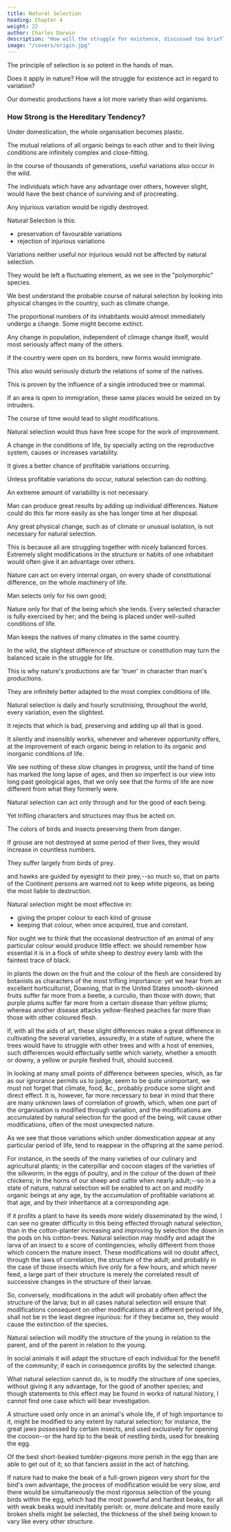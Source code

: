 ```yaml
---
title: Natural Selection
heading: Chapter 4
weight: 22
author: Charles Darwin
description: "How will the struggle for existence, discussed too briefly in the last chapter, act in regard to variation?"
image: "/covers/origin.jpg"
---
```



<!-- Natural Selection -- its power compared with man's selection -- its power on characters of trifling
importance -- its power at all ages and on both sexes -- Sexual Selection -- On the generality of
intercrosses between individuals of the same species -- Circumstances favourable and unfavourable
to Natural Selection, namely, intercrossing, isolation, number of individuals -- Slow action --
Extinction caused by Natural Selection -- Divergence of Character, related to the diversity of
inhabitants of any small area, and to naturalisation -- Action of Natural Selection, through
Divergence of Character and Extinction, on the descendants from a common parent -- Explains the
Grouping of all organic beings. -->


The principle of selection is so potent in the hands of man.

Does it apply in nature? How will the struggle for existence act in regard to variation? 


Our domestic productions have a lot more variety than wild organisms.


### How Strong is the Hereditary Tendency?

Under domestication, the whole organisation becomes plastic.

The mutual relations of all organic beings to each other and to their living conditions are infinitely complex and close-fitting.

<!-- Can it, then, be thought improbable, seeing that variations useful to man have undoubtedly occurred, that other variations useful in some way to each being in the great and complex battle of life, should sometimes occur  -->

In the course of thousands of generations, useful variations also occur in the wild.

<!-- If such do occur, can we doubt (remembering that many more individuals are born than can possibly survive) that -->

The individuals which have any advantage over others, however slight, would have the best chance of surviving and of procreating.

Any injurious variation would be rigidly destroyed.

Natural Selection is this:
- preservation of favourable variations 
- rejection of injurious variations

Variations neither useful nor injurious would not be affected by natural selection.

They would be left a fluctuating element, as we see in the "polymorphic" species.

We best understand the probable course of natural selection by looking into physical changes in the country, such as climate change. 

 <!-- taking the case of a country undergoing some , for instance, of climate.  -->

The proportional numbers of its inhabitants would almost immediately undergo a change. Some might become extinct. 

<!-- We may conclude, from what we have seen of the intimate and complex manner in which the inhabitants of each country are bound together, that  -->

Any change in population, independent of climage change itself, would most seriously affect many of the others. 

If the country were open on its borders, new forms would immigrate.

This also would seriously disturb the relations of some of the natives.

This is proven by the influence of a single introduced tree or mammal.


<!-- In the case of an island, or of a country partly surrounded by barriers, into which  -->

<!-- New and better adapted forms could not freely enter an island. 

 we should then have places in the economy of nature which would assuredly be better filled up, if some of the original inhabitants were in some manner modified; for, had the -->

If an area is open to immigration, these same places would be seized on by intruders. 

The course of time would lead to slight modifications.

<!-- , which in the course of ages chanced to arise, and which in any way favoured the individuals of any of the species, by better adapting them to their altered conditions, would tend to be preserved. -->

Natural selection would thus have free scope for the work of improvement.

A change in the conditions of life, by specially acting on the reproductive system, causes or increases variability.

 <!-- and in the foregoing case the conditions of life are supposed to have undergone a change, and this would manifestly be favourable to natural selection.  -->

It gives a better chance of profitable variations occurring.

Unless profitable variations do occur, natural selection can do nothing.

An extreme amount of variability is not necessary.

Man can produce great results by adding up individual differences. Nature could do this far more easily as she has longer time at her disposal. 

Any great physical change, such as of climate or unusual isolation, is not necessary for natural selection.

 <!-- produce new and unoccupied places for  to fill up by modifying and improving some of the varying inhabitants.  -->

This is because all are struggling together with nicely balanced forces. Extremely slight modifications in the structure or habits of one inhabitant would often give it an advantage over others.

 <!-- and still further modifications of the same kind would often still further increase the advantage.  -->

<!-- No country can be named in which all the native inhabitants are now so perfectly adapted to each other and to the physical conditions under which they live, that none of them could anyhow be improved; for in all countries, the natives have been so far conquered by naturalised productions, that they have allowed foreigners to take firm possession of the land. And as foreigners have thus everywhere beaten some of the natives, we may safely conclude that the natives might have been modified with advantage, so as to have better resisted such intruders.

As man can produce and certainly has produced a great result by his methodical and unconscious means of selection, what may not nature effect? Man can act only on external and visible characters: nature cares nothing for appearances, except in so far as they may be useful to any being.  -->

Nature can act on every internal organ, on every shade of constitutional difference, on the whole machinery of life.

Man selects only for his own good; 

Nature only for that of the being which she tends. Every selected character is fully exercised by her; and the being is placed under well-suited conditions of life. 

Man keeps the natives of many climates in the same country.

<!-- he seldom exercises each selected character in some peculiar and fitting manner; he feeds a long and a short beaked pigeon on the same food; he does not exercise a long-backed or long-legged quadruped in any peculiar manner; he exposes sheep with long and short wool to the same climate. He does not allow the most vigorous males to struggle for the females. 

He does not rigidly destroy all inferior animals, but protects during each varying season, as far as lies in his power, all his productions. He often begins his selection by some half-monstrous form; or at least by somemodification prominent enough to catch his eye, or to be plainly useful to him. -->

In the wild, the slightest difference of structure or constitution may turn the balanced scale in the struggle for life.

 <!-- and so be preserved. How fleeting are the wishes and efforts of man! how short his time! and consequently how poor will his products be, compared with those accumulated by nature during whole geological periods.  -->

This is why nature's productions are far 'truer' in character than man's productions.

They are infinitely better adapted to the most complex conditions of life. 

<!-- , and should plainly bear the stamp of far higher workmanship?  -->

Natural selection is daily and hourly scrutinising, throughout the world, every variation, even the slightest.

It rejects that which is bad, preserving and adding up all that is good.

It silently and insensibly works, whenever and wherever opportunity offers, at the improvement of each organic being in relation to its organic and inorganic conditions of life.

We see nothing of these slow changes in progress, until the hand of time has marked the long lapse of ages, and then so imperfect is our view into long past geological ages, that we only see that the forms of life are now different from what they formerly were.

Natural selection can act only through and for the good of each being.

Yet trifling characters and structures may thus be acted on.

<!-- When we see leaf-eating insects green, and bark-feeders mottled-grey; the alpine ptarmigan white in winter, the red-grouse the colour of heather, and the black-grouse that of peaty earth,  -->

The colors of birds and insects preserving them from danger.


If grouse are not destroyed at some period of their lives, they would increase in countless numbers.

They suffer largely from birds of prey.

 and hawks are guided by eyesight to their prey,--so
much so, that on parts of the Continent persons are warned not to keep white pigeons, as being the
most liable to destruction. 

Natural selection might be most effective in:
- giving the proper colour to each kind of grouse
- keeping that colour, when once acquired, true and constant.

Nor ought we to think that the occasional destruction of an animal of any particular colour would produce little effect: we should remember how essential it is in a flock of white sheep to destroy every lamb with the faintest trace of black. 

In plants the down on the fruit and the colour of the flesh are considered by botanists as characters of the most trifling
importance: yet we hear from an excellent horticulturist, Downing, that in the United States
smooth-skinned fruits suffer far more from a beetle, a curculio, than those with down; that purple
plums suffer far more from a certain disease than yellow plums; whereas another disease attacks
yellow-fleshed peaches far more than those with other coloured flesh.

If, with all the aids of art,
these slight differences make a great difference in cultivating the several varieties, assuredly, in a
state of nature, where the trees would have to struggle with other trees and with a host of enemies,
such differences would effectually settle which variety, whether a smooth or downy, a yellow or
purple fleshed fruit, should succeed.

In looking at many small points of difference between species, which, as far as our ignorance
permits us to judge, seem to be quite unimportant, we must not forget that climate, food, &c.,
probably produce some slight and direct effect. It is, however, far more necessary to bear in mind
that there are many unknown laws of correlation of growth, which, when one part of the
organisation is modified through variation, and the modifications are accumulated by natural
selection for the good of the being, will cause other modifications, often of the most unexpected
nature.

As we see that those variations which under domestication appear at any particular period of life, tend to reappear in the offspring at the same period.

For instance, in the seeds of the many varieties of our culinary and agricultural plants; in the caterpillar and cocoon stages of the varieties of the silkworm; in the eggs of poultry, and in the colour of the down of their chickens; in the horns of our sheep and cattle when nearly adult;--so in a state of nature, natural selection will be enabled to act on and modify organic beings at any age, by the accumulation of profitable variations at that age, and by their inheritance at a corresponding age. 

If it profits a plant to have its seeds more widely disseminated by the wind, I can see no greater difficulty in this being effected through natural selection, than in the cotton-planter increasing and improving by selection the down in the pods on his cotton-trees. Natural selection may modify and adapt the larva of an insect to a score of contingencies, wholly different from those which concern the mature insect. These modifications will no doubt affect, through the laws of correlation, the structure of the adult; and probably in the case of those insects which live only for a few hours, and which never feed, a large part of their structure is merely the correlated result of successive changes in the structure of their larvae.

So, conversely, modifications in the adult will probably often affect the structure of the larva; but in all cases natural selection will ensure that modifications consequent on other modifications at a different period of life, shall not be in the least degree injurious: for if they became so, they would cause the extinction of the species.

Natural selection will modify the structure of the young in relation to the parent, and of the parent
in relation to the young. 

In social animals it will adapt the structure of each individual for the
benefit of the community; if each in consequence profits by the selected change.

What natural selection cannot do, is to modify the structure of one species, without giving it any advantage, for the good of another species; and though statements to this effect may be found in works of natural history, I cannot find one case which will bear investigation.

A structure used only once in an animal's whole life, if of high importance to it, might be modified to any extent by natural selection; for instance, the great jaws possessed by certain insects, and used exclusively for opening the cocoon--or the hard tip to the beak of nestling birds, used for breaking the egg.

Of the best short-beaked tumbler-pigeons more perish in the egg than are able to get
out of it; so that fanciers assist in the act of hatching. 

If nature had to make the beak of a full-grown pigeon very short for the bird's own advantage, the process of modification would be very slow, and there would be simultaneously the most rigorous selection of the young birds within the egg, which had the most powerful and hardest beaks, for all with weak beaks would inevitably perish: or, more delicate and more easily broken shells might be selected, the thickness of the shell being known to vary like every other structure.
